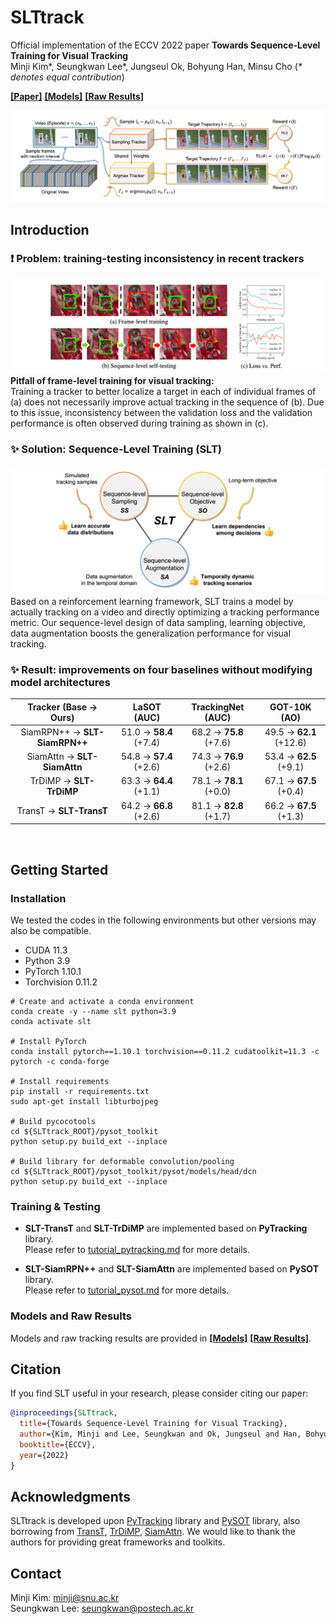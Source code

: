 # SLTtrack

Official implementation of the ECCV 2022 paper **Towards Sequence-Level Training for Visual Tracking** \
Minji Kim*, Seungkwan Lee*, Jungseul Ok, Bohyung Han, Minsu Cho (_* denotes equal contribution_)

[**[Paper]**](https://arxiv.org/pdf/2208.05810.pdf)
[**[Models]**](https://drive.google.com/drive/folders/1gv7dIw6ywS47pjBkDWUrtWjdpjieyD6O?usp=sharing)
[**[Raw Results]**](https://drive.google.com/drive/folders/1gplZ_HCeLeK0ouHUKrSsDPyB9r0ReDxl?usp=sharing)

![SLT_Framework](assets/slt_framework.png)



## Introduction
### :exclamation: Problem: training-testing inconsistency in recent trackers
![FLT_Pitfall](assets/flt_pitfall.png)
**Pitfall of frame-level training for visual tracking:** \
Training a tracker to better localize a target in each of individual frames of (a) 
does not necessarily improve actual tracking in the sequence of (b).
Due to this issue, inconsistency between the validation loss and the validation performance is often observed during training as shown in (c).
<br/>


### :sparkles: Solution: Sequence-Level Training (SLT)
![SLT_Highlight](assets/slt_highlight.png)
Based on a reinforcement learning framework, SLT trains a model by actually tracking on a video and directly optimizing a tracking performance metric.
Our sequence-level design of data sampling, learning objective, data augmentation boosts the generalization performance for visual tracking.
<br/>


### :sparkles: Result: improvements on four baselines without modifying model architectures

|     Tracker (Base → Ours)     |      LaSOT (AUC)       |   TrackingNet (AUC)    |      GOT-10K (AO)       |
|:-----------------------------:|:----------------------:|:----------------------:|:-----------------------:|
| SiamRPN++ → **SLT-SiamRPN++** | 51.0 → **58.4** (+7.4) | 68.2 → **75.8** (+7.6) | 49.5 → **62.1** (+12.6) |
|  SiamAttn → **SLT-SiamAttn**  | 54.8 → **57.4** (+2.6) | 74.3 → **76.9** (+2.6) | 53.4 → **62.5** (+9.1)  |
|    TrDiMP → **SLT-TrDiMP**    | 63.3 → **64.4** (+1.1) | 78.1 → **78.1** (+0.0) | 67.1 → **67.5** (+0.4)  |
|    TransT → **SLT-TransT**    | 64.2 → **66.8** (+2.6) | 81.1 → **82.8** (+1.7) | 66.2 → **67.5** (+1.3)  |

<br/>

## Getting Started

### Installation

We tested the codes in the following environments but other versions may also be compatible.
* CUDA 11.3
* Python 3.9
* PyTorch 1.10.1
* Torchvision 0.11.2

```
# Create and activate a conda environment
conda create -y --name slt python=3.9
conda activate slt

# Install PyTorch
conda install pytorch==1.10.1 torchvision==0.11.2 cudatoolkit=11.3 -c pytorch -c conda-forge

# Install requirements
pip install -r requirements.txt
sudo apt-get install libturbojpeg

# Build pycocotools
cd ${SLTtrack_ROOT}/pysot_toolkit
python setup.py build_ext --inplace

# Build library for deformable convolution/pooling
cd ${SLTtrack_ROOT}/pysot_toolkit/pysot/models/head/dcn
python setup.py build_ext --inplace
```

### Training & Testing

* **SLT-TransT** and **SLT-TrDiMP** are implemented based on **PyTracking** library. \
Please refer to [tutorial_pytracking.md](assets/tutorial_pytracking.md) for more details.

* **SLT-SiamRPN++** and **SLT-SiamAttn** are implemented based on **PySOT** library. \
Please refer to [tutorial_pysot.md](assets/tutorial_pysot.md) for more details.
  
### Models and Raw Results
Models and raw tracking results are provided in [**[Models]**](https://drive.google.com/drive/folders/1gv7dIw6ywS47pjBkDWUrtWjdpjieyD6O?usp=sharing) 
[**[Raw Results]**](https://drive.google.com/drive/folders/1gplZ_HCeLeK0ouHUKrSsDPyB9r0ReDxl?usp=sharing).


## Citation
If you find SLT useful in your research, please consider citing our paper:
```bibtex
@inproceedings{SLTtrack,
  title={Towards Sequence-Level Training for Visual Tracking},
  author={Kim, Minji and Lee, Seungkwan and Ok, Jungseul and Han, Bohyung and Cho, Minsu},
  booktitle={ECCV},
  year={2022}
}
```

## Acknowledgments
SLTtrack is developed upon [PyTracking](https://github.com/visionml/pytracking) library and [PySOT](https://github.com/STVIR/pysot) library,
also borrowing from [TransT](https://github.com/chenxin-dlut/TransT), [TrDiMP](https://github.com/594422814/TransformerTrack),
[SiamAttn](https://github.com/msight-tech/research-siamattn).
We would like to thank the authors for providing great frameworks and toolkits.


## Contact
Minji Kim: minji@snu.ac.kr \
Seungkwan Lee: seungkwan@postech.ac.kr
